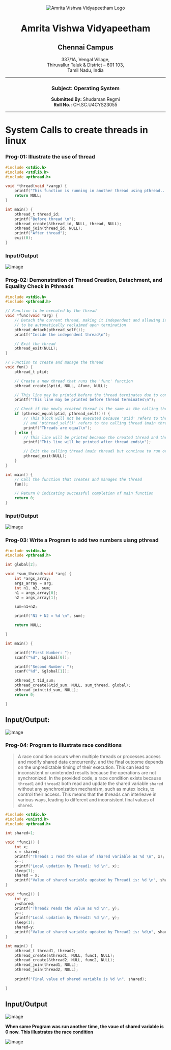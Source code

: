 <div align="center">

![Amrita Vishwa Vidyapeetham Logo](https://webfiles.amrita.edu/2024/04/WhQq1FiB-amrita-vishwa-vidyapeetham-university-logo-colored-version.svg)

# Amrita Vishwa Vidyapeetham
## Chennai Campus
337/1A, Vengal Village,  
Thiruvallur Taluk & District – 601 103,  
Tamil Nadu, India

---

### Subject: Operating System

**Submitted By:** Shudarsan Regmi  
**Roll No.:** CH.SC.U4CYS23055

</div>

---

# System Calls to create threads in linux

### Prog-01: Illustrate the use of thread

```C
#include <stdio.h>
#include <stdlib.h>
#include <pthread.h>

void *thread(void *vargp) {
	printf("This function is running in another thread using pthread...\n");
	return NULL;
}

int main() {
	pthread_t thread_id;
	printf("Before thread \n");
	pthread_create(&thread_id, NULL, thread, NULL);
	pthread_join(thread_id, NULL);
	printf("After thread");
	exit(0);
}
```
### Input/Output
![image](https://github.com/user-attachments/assets/3db33cbb-8db0-4b8a-906f-793b2f75d320)

### Prog-02: Demonstration of Thread Creation, Detachment, and Equality Check in Pthreads

```C
#include <stdio.h>
#include <pthread.h>

// Function to be executed by the thread
void *func(void *arg) {
    // Detach the current thread, making it independent and allowing its resources
    // to be automatically reclaimed upon termination
    pthread_detach(pthread_self());
    printf("Inside the independent thread\n");

    // Exit the thread
    pthread_exit(NULL);
}

// Function to create and manage the thread
void fun() {
    pthread_t ptid;

    // Create a new thread that runs the 'func' function
    pthread_create(&ptid, NULL, &func, NULL);

    // This line may be printed before the thread terminates due to concurrent execution
    printf("This line may be printed before thread terminates\n");

    // Check if the newly created thread is the same as the calling thread
    if (pthread_equal(ptid, pthread_self())) {
        // This block will not be executed because 'ptid' refers to the newly created thread
        // and 'pthread_self()' refers to the calling thread (main thread)
        printf("Threads are equal\n");
    } else {
        // This line will be printed because the created thread and the calling thread are different
        printf("This line will be printed after thread ends\n");

        // Exit the calling thread (main thread) but continue to run other threads
        pthread_exit(NULL);
    }
}

int main() {
    // Call the function that creates and manages the thread
    fun();

    // Return 0 indicating successful completion of main function
    return 0;
}

```
### Input/Output
![image](https://github.com/user-attachments/assets/ed80f83e-cd7e-418b-b4f6-951d7e61512e)


### Prog-03: Write a Program to add two numbers uisng pthread

```C
#include <stdio.h>
#include <pthread.h>

int global[2];

void *sum_thread(void *arg) {
	int *args_array;
	args_array = arg;
	int n1, n2, sum;
	n1 = args_array[0];
	n2 = args_array[1];

	sum=n1+n2;

	printf("N1 + N2 = %d \n", sum);

	return NULL;

}

int main() {

	printf("First Number: ");
	scanf("%d", &global[0]);

	printf("Second Number: ");
	scanf("%d", &global[1]);

	pthread_t tid_sum;
	pthread_create(&tid_sum, NULL, sum_thread, global);
	pthread_join(tid_sum, NULL);
	return 0;

}

```
## Input/Output:

![image](https://github.com/user-attachments/assets/1d51fe94-b6a6-4e7e-bb1a-8fc6704e6b15)

### Prog-04: Program to illustrate race conditions

>A race condition occurs when multiple threads or processes access and modify shared data concurrently, and the final outcome depends on the unpredictable timing of their execution. This can lead to inconsistent or unintended results because the operations are not synchronized. In the provided code, a race condition exists because `thread1` and `thread2` both read and update the shared variable `shared` without any synchronization mechanism, such as mutex locks, to control their access. This means that the threads can interleave in various ways, leading to different and inconsistent final values of `shared`.

```C
#include <stdio.h>
#include <unistd.h>
#include <pthread.h>

int shared=1;

void *func1() {
	int x;
	x = shared;
	printf("Threads 1 read the value of shared variable as %d \n", x);
	x--;
	printf("Local updation by Thread1: %d \n", x);
	sleep(1);
	shared = x;
	printf("Value of shared variable updated by Thread1 is: %d \n", shared);
}

void *func2() {
	int y;
	y=shared;
	printf("Thread2 reads the value as %d \n", y);
	y++;
	printf("Local updation by Thread2: %d \n", y);
	sleep(1);
	shared=y;
	printf("Value of shared variable updated by Thread2 is: %d\n", shared);
}

int main() {
	pthread_t thread1, thread2;
	pthread_create(&thread1, NULL, func1, NULL);	
	pthread_create(&thread2, NULL, func2, NULL);
	pthread_join(thread1, NULL);
	pthread_join(thread2, NULL);
	
	printf("Final value of shared variable is %d \n", shared);

}

```
## Input/Output
![image](https://github.com/user-attachments/assets/5e8f929f-fea2-4dad-a326-612f92258b88)

**When same Program was run another time, the vaue of shared variable is 0 now. This illustrates the race condition**

![image](https://github.com/user-attachments/assets/23b046f0-c89d-4d68-b122-d6c2755115e4)

